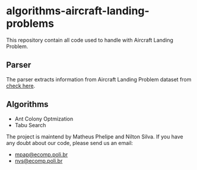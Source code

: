 # algorithms-aircraft-landing-problems


This repository contain all code used to handle with Aircraft Landing Problem.


## Parser

The parser extracts information from Aircraft Landing Problem dataset from 
[check here]((http://people.brunel.ac.uk/~mastjjb/jeb/orlib/airlandinfo.html)). 

## Algorithms

- Ant Colony Optmization
- Tabu Search



The project is maintend by Matheus Phelipe and Nilton Silva. If you have any doubt about our code, please send us an email:
- mpap@ecomp.poli.br
- nvs@ecomp.poli.br

